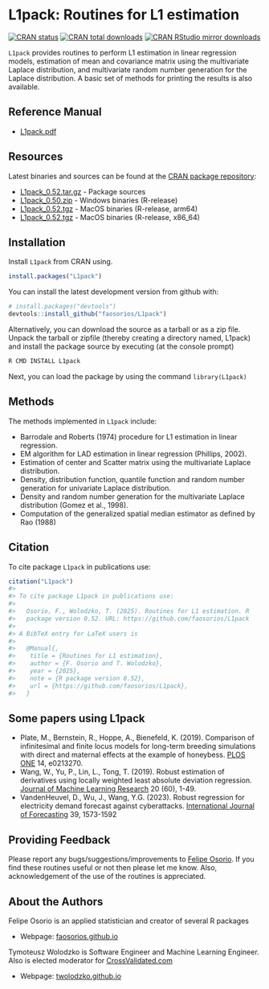 <!-- README.md, last updated 2023-01-29, F.Osorio -->

# L1pack: Routines for L1 estimation

<!-- badges: start -->
[![CRAN status](http://www.r-pkg.org/badges/version/L1pack)](https://cran.r-project.org/package=L1pack)
[![CRAN total downloads](https://cranlogs.r-pkg.org/badges/grand-total/L1pack)](https://cranlogs.r-pkg.org/badges/grand-total/L1pack)
[![CRAN RStudio mirror downloads](http://cranlogs.r-pkg.org/badges/L1pack)](https://cran.r-project.org/package=L1pack)
<!-- badges: end -->

`L1pack` provides routines to perform L1 estimation in linear regression models, estimation of mean and covariance matrix using the multivariate Laplace distribution, and multivariate random number generation for the Laplace distribution. A basic set of methods for printing the results is also available.

## Reference Manual

* [L1pack.pdf](https://cran.r-project.org/web/packages/L1pack/L1pack.pdf)

## Resources

Latest binaries and sources can be found at the [CRAN package repository](https://cran.r-project.org/package=L1pack):

* [L1pack_0.52.tar.gz](https://cran.r-project.org/src/contrib/L1pack_0.52.tar.gz) - Package sources
* [L1pack_0.50.zip](https://cran.r-project.org/bin/windows/contrib/4.4/L1pack_0.50.zip) - Windows binaries (R-release)
* [L1pack_0.52.tgz](https://cran.r-project.org/bin/macosx/big-sur-arm64/contrib/4.4/L1pack_0.52.tgz) - MacOS binaries (R-release, arm64)
* [L1pack_0.52.tgz](https://cran.r-project.org/bin/macosx/big-sur-x86_64/contrib/4.4/L1pack_0.52.tgz) - MacOS binaries (R-release, x86_64)

## Installation

Install `L1pack` from CRAN using.

``` r
install.packages("L1pack")
```
You can install the latest development version from github with:

``` r
# install.packages("devtools")
devtools::install_github("faosorios/L1pack")
```
Alternatively, you can download the source as a tarball or as a zip file. Unpack the tarball or zipfile (thereby creating a directory named, L1pack) and install the package source by executing (at the console prompt)

``` r
R CMD INSTALL L1pack
```
Next, you can load the package by using the command `library(L1pack)`

## Methods

The methods implemented in `L1pack` include:

-   Barrodale and Roberts (1974) procedure for L1 estimation in linear regression.
-   EM algorithm for LAD estimation in linear regression (Phillips, 2002).
-   Estimation of center and Scatter matrix using the multivariate Laplace distribution.
-   Density, distribution function, quantile function and random number generation for univariate Laplace distribution.
-   Density and random number generation for the multivariate Laplace distribution (Gomez et al., 1998).
-   Computation of the generalized spatial median estimator as defined by Rao (1988)

## Citation

To cite package `L1pack` in publications use:

``` r
citation("L1pack")
#> 
#> To cite package L1pack in publications use:
#> 
#>   Osorio, F., Wolodzko, T. (2025). Routines for L1 estimation. R
#>   package version 0.52. URL: https://github.com/faosorios/L1pack
#> 
#> A BibTeX entry for LaTeX users is
#> 
#>   @Manual{,
#>    title = {Routines for L1 estimation},
#>    author = {F. Osorio and T. Wolodzko},
#>    year = {2025},
#>    note = {R package version 0.52},
#>    url = {https://github.com/faosorios/L1pack},
#>   }
```
## Some papers using L1pack
- Plate, M., Bernstein, R., Hoppe, A., Bienefeld, K. (2019). Comparison of infinitesimal and finite locus models for long-term breeding simulations with direct and maternal effects at the example of honeybess. [PLOS ONE](https://doi.org/10.1371/journal.pone.0213270) 14, e0213270.
- Wang, W., Yu, P., Lin, L., Tong, T. (2019). Robust estimation of derivatives using locally weighted least absolute deviation regression. [Journal of Machine Learning Research](http://jmlr.org/papers/v20/17-340.html) 20 (60), 1-49.
- VandenHeuvel, D., Wu, J., Wang, Y.G. (2023). Robust regression for electricity demand forecast against cyberattacks. [International Journal of Forecasting](https://doi.org/10.1016/j.ijforecast.2022.10.004) 39, 1573-1592

## Providing Feedback

Please report any bugs/suggestions/improvements to [Felipe Osorio](https://faosorios.github.io/). 
If you find these routines useful or not then please let me know. Also, acknowledgement 
of the use of the routines is appreciated.

## About the Authors

Felipe Osorio is an applied statistician and creator of several R packages
* Webpage: [faosorios.github.io](https://faosorios.github.io/)

Tymoteusz Wolodzko is Software Engineer and Machine Learning Engineer. Also is elected moderator 
for [CrossValidated.com](https://stats.stackexchange.com/)
* Webpage: [twolodzko.github.io](https://twolodzko.github.io/)
